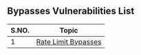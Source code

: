 ## **Bypasses Vulnerabilities List**


| S.NO. | Topic |
| ------ | --------------- |
| 1 | [Rate Limit Bypasses](./Bypasses/Rate_Limit_Bypass.md)|
